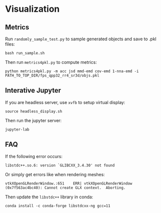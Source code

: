# Visualization

## Metrics

Run `randomly_sample_test.py` to sample generated objects and save to .pkl files:
```shell
bash run_sample.sh
```

Then run `metrics4pkl.py` to compute metrics:
```shell
python metrics4pkl.py -m acc jsd mmd-emd cov-emd 1-nna-emd -i PATH_TO_TOP_DIR/fps_qpp32_rr4_sr3d/objs.pkl
```

## Interative Jupyter

If you are headless server, use `xvfb` to setup virtual display:
```shell
source headless_display.sh
```

Then run the jupyter server:
```shell
jupyter-lab
```

## FAQ
If the following error occurs:
```
libstdc++.so.6: version `GLIBCXX_3.4.30' not found
```
Or simply get errors like when rendering meshes:
```
vtkXOpenGLRenderWindow.:651    ERR| vtkXOpenGLRenderWindow (0x7f563ac4bc40): Cannot create GLX context.  Aborting.
```

Then update the `libstdc++` library in conda:
```shell
conda install -c conda-forge libstdcxx-ng gcc=11
```
